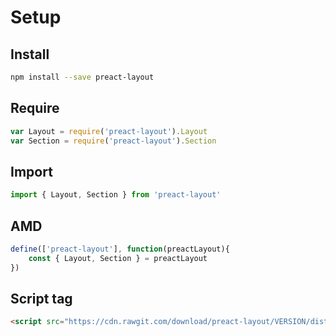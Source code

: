 # Setup

## Install
```sh
npm install --save preact-layout
```

## Require
```js
var Layout = require('preact-layout').Layout
var Section = require('preact-layout').Section
```

## Import
```js
import { Layout, Section } from 'preact-layout'
```

## AMD
```js
define(['preact-layout'], function(preactLayout){
	const { Layout, Section } = preactLayout
})
```

## Script tag
```html
<script src="https://cdn.rawgit.com/download/preact-layout/VERSION/dist/preact-layout.min.js"></script>
```
